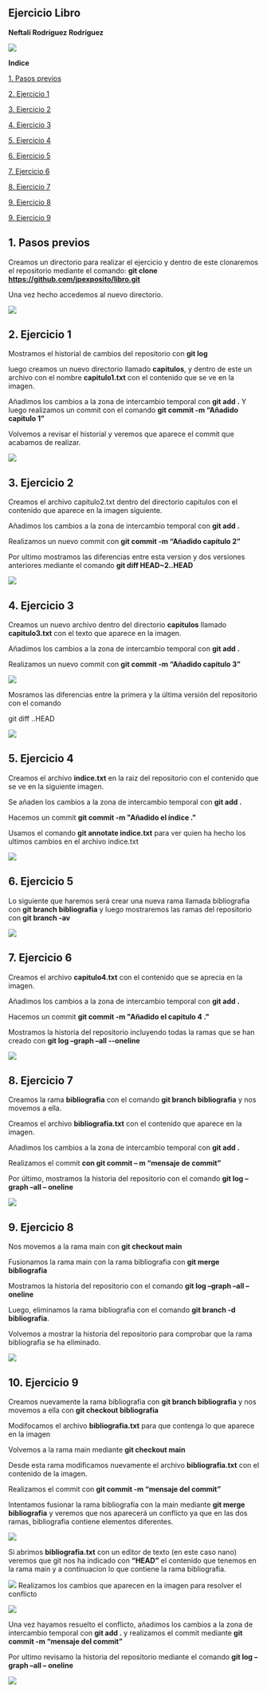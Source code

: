 ﻿## **Ejercicio Libro**

**Neftalí Rodríguez Rodríguez**

![](imagenes/git1.jpeg)


**Indice**


[1. Pasos previos](#id1)

[2. Ejercicio 1](#id2)

[3. Ejercicio 2](#id3)

[4. Ejercicio 3](#id4)

[5. Ejercicio 4](#id5)

[6. Ejercicio 5](#id6)

[7. Ejercicio 6](#id7)

[8. Ejercicio 7](#id8)

[9. Ejercicio 8](#id9)

[9. Ejercicio 9](#id10)










## **1. Pasos previos**<a name="id1"></a>

Creamos un directorio para realizar el ejercicio y dentro de este clonaremos el repositorio mediante el comando: **git clone https://github.com/jpexposito/libro.git**

Una vez hecho accedemos al nuevo directorio.


![](imagenes/1.png)
##
















## **2. Ejercicio 1**<a name="id2"></a>

Mostramos el historial de cambios del repositorio con **git log**

luego creamos un nuevo directorio llamado **capitulos**, y dentro de este un archivo con el nombre **capitulo1.txt** con el contenido que se ve en la imagen.

Añadimos los cambios a la zona de intercambio temporal con **git add .** Y luego realizamos un commit con el comando **git commit -m “Añadido capitulo 1”**

Volvemos a revisar el historial y veremos que aparece el commit que acabamos de realizar.

![](imagenes/2.png)






##


## **3. Ejercicio 2**<a name="id3"></a>

Creamos el archivo capitulo2.txt dentro del directorio capítulos con el contenido que aparece en la imagen siguiente.

Añadimos los cambios a la zona de intercambio temporal con **git add .**

Realizamos un nuevo commit con **git commit -m “Añadido capitulo 2”**

Por ultimo mostramos las diferencias entre esta version y dos versiones anteriores mediante el comando **git diff HEAD~2..HEAD**


![](/imagenes/3.png)
##


##
##

## **4. Ejercicio 3**<a name="id4"></a>

Creamos un nuevo archivo dentro del directorio **capitulos** llamado **capitulo3.txt** con el texto que aparece en la imagen.

Añadimos los cambios a la zona de intercambio temporal con **git add .**

Realizamos un nuevo commit con **git commit -m “Añadido capitulo 3”**

![](/imagenes/4.png)

Mosramos las diferencias entre la primera y la última versión del repositorio con el comando

git diff <codigo hash de la primera version>..HEAD

![](/imagenes/5.png)
## **5. Ejercicio 4**<a name="id5"></a>

Creamos el archivo **indice.txt** en la raiz del repositorio con el contenido que se ve en la siguiente imagen.

Se añaden los cambios a la zona de intercambio temporal con **git add .**

Hacemos un commit **git commit -m "Añadido el índice ."**

Usamos el comando **git annotate indice.txt** para ver quien ha hecho los ultimos cambios en el archivo indice.txt


![](/imagenes/6.png)


## **6. Ejercicio 5**<a name="id6"></a>

Lo siguiente que haremos será crear una nueva rama llamada bibliografia con **git branch bibliografia** y luego mostraremos las ramas del repositorio con **git branch -av**

![](/imagenes/7.png)


## **7. Ejercicio 6**<a name="id7"></a>

Creamos el archivo **capitulo4.txt** con el contenido que se aprecia en la imagen.

Añadimos los cambios a la zona de intercambio temporal con **git add .**

Hacemos un commit **git commit -m "Añadido el capitulo 4 ."**

Mostramos la historia del repositorio incluyendo todas la ramas que se han creado con **git log –graph –all --oneline**


![](/imagenes/8.png)
















## **8.** **Ejercicio 7**<a name="id8"></a>

Creamos la rama **bibliografia** con el comando **git branch bibliografia** y nos movemos a ella.

Creamos el archivo **bibliografia.txt** con el contenido que aparece en la imagen.

Añadimos los cambios a la zona de intercambio temporal con **git add .**

Realizamos el commit **con git commit – m “mensaje de commit”**

Por último, mostramos la historia del repositorio con el comando **git log –graph –all – oneline**

![](/imagenes/9.png)











## **9. Ejercicio 8**<a name="id9"></a>

Nos movemos a la rama main con **git checkout main**

Fusionamos la rama main con la rama bibliografia con **git merge bibliografia**

Mostramos la historia del repositorio con el comando **git log –graph –all – oneline**

Luego, eliminamos la rama bibliografia con el comando **git branch -d bibliografia**.

Volvemos a mostrar la historia del repositorio para comprobar que la rama bibliografia se ha eliminado.

![](/imagenes/10.png)





## **10. Ejercicio 9**<a name="id10"></a>

Creamos nuevamente la rama bibliografia con **git branch bibliografia** y nos movemos a ella con **git checkout bibliografia**

Modifocamos el archivo **bibliografia.txt** para que contenga lo que aparece en la imagen

Volvemos a la rama main mediante **git checkout main**

Desde esta rama modificamos nuevamente el archivo **bibliografia.txt** con el contenido de la imagen.

Realizamos el commit con **git commit -m “mensaje del commit”**

Intentamos fusionar la rama bibliografia con la main mediante **git merge bibliografia** y veremos que nos aparecerá un conflicto ya que en las dos ramas, bibliografia contiene elementos diferentes.

![](/imagenes/11.png)







Si abrimos **bibliografia.txt** con un editor de texto (en este caso nano) veremos que git nos ha indicado con **“HEAD”** el contenido que tenemos en la rama main y a continuacion lo que contiene la rama bibliografia.

![](/imagenes/12.png)
Realizamos los cambios que aparecen en la imagen para resolver el conflicto

![](/imagenes/13.png)

Una vez hayamos resuelto el conflicto, añadimos los cambios a la zona de intercambio temporal con **git add .** y realizamos el commit mediante **git commit -m “mensaje del commit”**

Por ultimo revisamo la historia del repositorio mediante el comando **git log –graph –all – oneline**

![](/imagenes/14.png)
